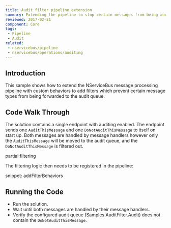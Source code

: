```yaml
---
title: Audit filter pipeline extension
summary: Extending the pipeline to stop certain messages from being audited.
reviewed: 2017-02-21
component: Core
tags:
 - Pipeline
 - Audit
related:
 - nservicebus/pipeline
 - nservicebus/operations/auditing
---
```



## Introduction

This sample shows how to extend the NServiceBus message processing pipeline with custom behaviors to add filters which prevent certain message types from being forwarded to the audit queue.


## Code Walk Through

The solution contains a single endpoint with auditing enabled. The endpoint sends one `AuditThisMessage` and one `DoNotAuditThisMessage` to itself on start up. Both messages are handled by message handlers however only the `AuditThisMessage` will be moved to the audit queue, and the `DoNotAuditThisMessage` is filtered out.

partial:filtering

The filtering logic then needs to be registered in the pipeline:

snippet: addFilterBehaviors


## Running the Code

 * Run the solution.
 * Wait until both messages are handled by their message handlers.
 * Verify the configured audit queue (Samples.AuditFilter.Audit) does not contain the `DoNotAuditThisMessage`.